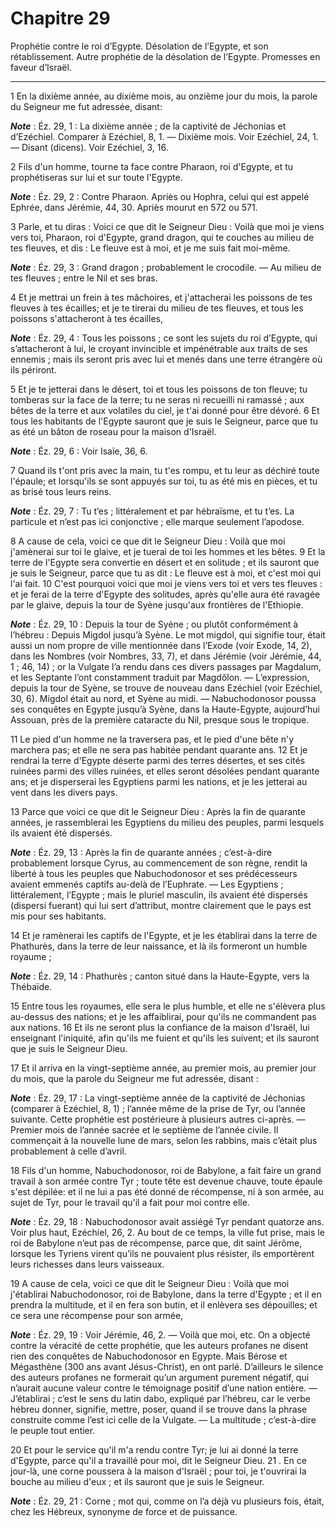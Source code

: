 # Chapitre 29

Prophétie contre le roi d’Egypte.
Désolation de l’Egypte, et son rétablissement.
Autre prophétie de la désolation de l’Egypte.
Promesses en faveur d’Israël.

***

1 En la dixième année, au dixième mois, au onzième jour du mois, la parole du Seigneur me fut adressée, disant:

***Note*** :  Éz. 29, 1 : La dixième année ; de la captivité de Jéchonias et d’Ezéchiel. Comparer à Ezéchiel, 8, 1. ― Dixième mois. Voir Ezéchiel, 24, 1. ― Disant (dicens). Voir Ezéchiel, 3, 16.


2 Fils d'un homme, tourne ta face contre Pharaon, roi d'Egypte, et tu prophétiseras sur lui et sur toute l'Egypte.

***Note*** :  Éz. 29, 2 : Contre Pharaon. Apriès ou Hophra, celui qui est appelé Ephrée, dans Jérémie, 44, 30. Apriès mourut en 572 ou 571.

3 Parle, et tu diras : Voici ce que dit le Seigneur Dieu : Voilà que moi je viens vers toi, Pharaon, roi d'Egypte, grand dragon, qui te couches au milieu de tes fleuves, et dis : Le fleuve est à moi, et je me suis fait moi-même.

***Note*** :  Éz. 29, 3 : Grand dragon ; probablement le crocodile. ― Au milieu de tes fleuves ; entre le Nil et ses bras.

4 Et je mettrai un frein à tes mâchoires, et j'attacherai les poissons de tes fleuves à tes écailles; et je te tirerai du milieu de tes fleuves, et tous les poissons s'attacheront à tes écailles,

***Note*** :  Éz. 29, 4 : Tous les poissons ; ce sont les sujets du roi d’Egypte, qui s’attacheront à lui, le croyant invincible et impénétrable aux traits de ses ennemis ; mais ils seront pris avec lui et menés dans une terre étrangère où ils périront.

5 Et je te jetterai dans le désert, toi et tous les poissons de ton fleuve; tu tomberas sur la face de la terre; tu ne seras ni recueilli ni ramassé ; aux bêtes de la terre et aux volatiles du ciel, je t'ai donné pour être dévoré. 6 Et tous les habitants de l'Egypte sauront que je suis le Seigneur, parce que tu as été un bâton de roseau pour la maison d'Israël.

***Note*** :  Éz. 29, 6 : Voir Isaïe, 36, 6.

7 Quand ils t'ont pris avec la main, tu t'es rompu, et tu leur as déchiré toute l'épaule; et lorsqu'ils se sont appuyés sur toi, tu as été mis en pièces, et tu as brisé tous leurs reins.

***Note*** :  Éz. 29, 7 : Tu t’es ; littéralement et par hébraïsme, et tu t’es. La particule et n’est pas ici conjonctive ; elle marque seulement l’apodose.


8 A cause de cela, voici ce que dit le Seigneur Dieu : Voilà que moi j'amènerai sur toi le glaive, et je tuerai de toi les hommes et les bêtes. 9 Et la terre de l'Egypte sera convertie en désert et en solitude ; et ils sauront que je suis le Seigneur, parce que tu as dit : Le fleuve est à moi, et c'est moi qui l'ai fait. 10 C'est pourquoi voici que moi je viens vers toi et vers tes fleuves : et je ferai de la terre d'Egypte des solitudes, après qu'elle aura été ravagée par le glaive, depuis la tour de Syène jusqu'aux frontières de l'Ethiopie.

***Note*** :  Éz. 29, 10 : Depuis la tour de Syène ; ou plutôt conformément à l’hébreu : Depuis Migdol jusqu’à Syène. Le mot migdol, qui signifie tour, était aussi un nom propre de ville mentionnée dans l’Exode (voir Exode, 14, 2), dans les Nombres (voir Nombres, 33, 7), et dans Jérémie (voir Jérémie, 44, 1 ; 46, 14) ; or la Vulgate l’a rendu dans ces divers passages par Magdalum, et les Septante l’ont constamment traduit par Magdôlon. ― L’expression, depuis la tour de Syène, se trouve de nouveau dans Ezéchiel (voir Ezéchiel, 30, 6). Migdol était au nord, et Syène au midi. ― Nabuchodonosor poussa ses conquêtes en Egypte jusqu’à Syène, dans la Haute-Egypte, aujourd’hui Assouan, près de la première cataracte du Nil, presque sous le tropique.

11 Le pied d'un homme ne la traversera pas, et le pied d'une bête n'y marchera pas; et elle ne sera pas habitée pendant quarante ans. 12 Et je rendrai la terre d'Egypte déserte parmi des terres désertes, et ses cités ruinées parmi des villes ruinées, et elles seront désolées pendant quarante ans; et je disperserai les Egyptiens parmi les nations, et je les jetterai au vent dans les divers pays.


13 Parce que voici ce que dit le Seigneur Dieu : Après la fin de quarante années, je rassemblerai les Egyptiens du milieu des peuples, parmi lesquels ils avaient été dispersés.

***Note*** :  Éz. 29, 13 : Après la fin de quarante années ; c’est-à-dire probablement lorsque Cyrus, au commencement de son règne, rendit la liberté à tous les peuples que Nabuchodonosor et ses prédécesseurs avaient emmenés captifs au-delà de l’Euphrate. ― Les Egyptiens ; littéralement, l’Egypte ; mais le pluriel masculin, ils avaient été dispersés (dispersi fuerant) qui lui sert d’attribut, montre clairement que le pays est mis pour ses habitants.

14 Et je ramènerai les captifs de l'Egypte, et je les établirai dans la terre de Phathurès, dans la terre de leur naissance, et là ils formeront un humble royaume ;

***Note*** :  Éz. 29, 14 : Phathurès ; canton situé dans la Haute-Egypte, vers la Thébaïde.

15 Entre tous les royaumes, elle sera le plus humble, et elle ne s'élèvera plus au-dessus des nations; et je les affaiblirai, pour qu'ils ne commandent pas aux nations. 16 Et ils ne seront plus la confiance de la maison d'Israël, lui enseignant l'iniquité, afin qu'ils me fuient et qu'ils les suivent; et ils sauront que je suis le Seigneur Dieu.


17 Et il arriva en la vingt-septième année, au premier mois, au premier jour du mois, que la parole du Seigneur me fut adressée, disant :

***Note*** :  Éz. 29, 17 : La vingt-septième année de la captivité de Jéchonias (comparer à Ezéchiel, 8, 1) ; l’année même de la prise de Tyr, ou l’année suivante. Cette prophétie est postérieure à plusieurs autres ci-après. ― Premier mois de l’année sacrée et le septième de l’année civile. Il commençait à la nouvelle lune de mars, selon les rabbins, mais c’était plus probablement à celle d’avril.


18 Fils d'un homme, Nabuchodonosor, roi de Babylone, a fait faire un grand travail à son armée contre Tyr ; toute tête est devenue chauve, toute épaule s'est dépilée: et il ne lui a pas été donné de récompense, ni à son armée, au sujet de Tyr, pour le travail qu'il a fait pour moi contre elle.

***Note*** :  Éz. 29, 18 : Nabuchodonosor avait assiégé Tyr pendant quatorze ans. Voir plus haut, Ezéchiel, 26, 2. Au bout de ce temps, la ville fut prise, mais le roi de Babylone n’eut pas de récompense, parce que, dit saint Jérôme, lorsque les Tyriens virent qu’ils ne pouvaient plus résister, ils emportèrent leurs richesses dans leurs vaisseaux.


19 A cause de cela, voici ce que dit le Seigneur Dieu : Voilà que moi j'établirai Nabuchodonosor, roi de Babylone, dans la terre d'Egypte ; et il en prendra la multitude, et il en fera son butin, et il enlèvera ses dépouilles; et ce sera une récompense pour son armée,

***Note*** :  Éz. 29, 19 : Voir Jérémie, 46, 2. ― Voilà que moi, etc. On a objecté contre la véracité de cette prophétie, que les auteurs profanes ne disent rien des conquêtes de Nabuchodonosor en Egypte. Mais Bérose et Mégasthène (300 ans avant Jésus-Christ), en ont parlé. D’ailleurs le silence des auteurs profanes ne formerait qu’un argument purement négatif, qui n’aurait aucune valeur contre le témoignage positif d’une nation entière. ― J’établirai ; c’est le sens du latin dabo, expliqué par l’hébreu, car le verbe hébreu donner, signifie, mettre, poser, quand il se trouve dans la phrase construite comme l’est ici celle de la Vulgate. ― La multitude ; c’est-à-dire le peuple tout entier.

20 Et pour le service qu'il m'a rendu contre Tyr; je lui ai donné la terre d'Egypte, parce qu'il a travaillé pour moi, dit le Seigneur Dieu. 21 . En ce jour-là, une corne poussera à la maison d'Israël ; pour toi, je t'ouvrirai la bouche au milieu d'eux ; et ils sauront que je suis le Seigneur.

***Note*** :  Éz. 29, 21 : Corne ; mot qui, comme on l’a déjà vu plusieurs fois, était, chez les Hébreux, synonyme de force et de puissance.

